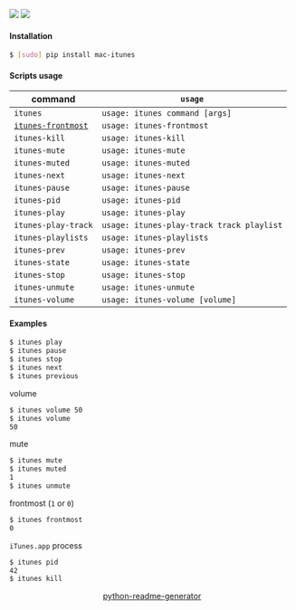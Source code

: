 <!--
https://pypi.org/project/readme-generator/
https://pypi.org/project/python-readme-generator/
-->

[![](https://img.shields.io/badge/OS-macOS-blue.svg?longCache=True)]()
[![](https://img.shields.io/badge/language-AppleScript-blue.svg?longCache=True)]()

#### Installation
```bash
$ [sudo] pip install mac-itunes
```

#### Scripts usage
command|`usage`
-|-
`itunes` |`usage: itunes command [args]`
[`itunes-frontmost`](# "print 1 if 'iTunes.app' is frontmost, else 0") |`usage: itunes-frontmost`
`itunes-kill` |`usage: itunes-kill`
`itunes-mute` |`usage: itunes-mute`
`itunes-muted` |`usage: itunes-muted`
`itunes-next` |`usage: itunes-next`
`itunes-pause` |`usage: itunes-pause`
`itunes-pid` |`usage: itunes-pid`
`itunes-play` |`usage: itunes-play`
`itunes-play-track` |`usage: itunes-play-track track playlist`
`itunes-playlists` |`usage: itunes-playlists`
`itunes-prev` |`usage: itunes-prev`
`itunes-state` |`usage: itunes-state`
`itunes-stop` |`usage: itunes-stop`
`itunes-unmute` |`usage: itunes-unmute`
`itunes-volume` |`usage: itunes-volume [volume]`

#### Examples
```bash
$ itunes play
$ itunes pause
$ itunes stop
$ itunes next
$ itunes previous
```

volume
```bash
$ itunes volume 50
$ itunes volume
50
```

mute
```bash
$ itunes mute
$ itunes muted
1
$ itunes unmute
```

frontmost (`1` or `0`)
```bash
$ itunes frontmost
0
```

`iTunes.app` process
```bash
$ itunes pid
42
$ itunes kill
```

<p align="center">
    <a href="https://pypi.org/project/python-readme-generator/">python-readme-generator</a>
</p>